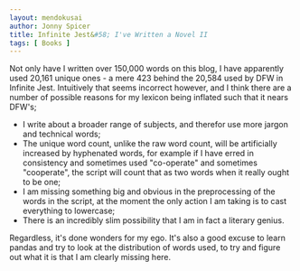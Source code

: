 ```yaml
---
layout: mendokusai
author: Jonny Spicer
title: Infinite Jest&#58; I've Written a Novel II
tags: [ Books ]
---
```

Not only have I written over 150,000 words on this blog, I have apparently used 20,161 unique ones -
a mere 423 behind the 20,584 used by DFW in Infinite Jest. Intuitively that seems incorrect 
however, and I think there are a number of possible reasons for my lexicon being inflated such 
that it nears DFW's;

- I write about a broader range of subjects, and therefor use more jargon and technical words;
- The unique word count, unlike the raw word count, will be artificially increased by hyphenated
words, for example if I have erred in consistency and sometimes used "co-operate" and sometimes 
"cooperate", the script will count that as two words when it really ought to be one;
- I am missing something big and obvious in the preprocessing of the words in the script, at the
moment the only action I am taking is to cast everything to lowercase;
- There is an incredibly slim possibility that I am in fact a literary genius.

Regardless, it's done wonders for my ego. It's also a good excuse to learn pandas and try to look
at the distribution of words used, to try and figure out what it is that I am clearly missing here.
